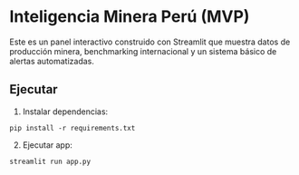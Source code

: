 
# Inteligencia Minera Perú (MVP)

Este es un panel interactivo construido con Streamlit que muestra datos de producción minera, benchmarking internacional y un sistema básico de alertas automatizadas.

## Ejecutar

1. Instalar dependencias:
```
pip install -r requirements.txt
```

2. Ejecutar app:
```
streamlit run app.py
```
